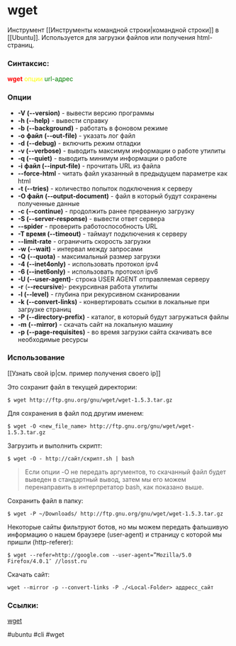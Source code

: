 # wget

Инструмент [[Инструменты командной строки|командной строки]] в [[Ubuntu]]. Используется для загрузки файлов или получения html-страниц.

### Синтаксис:

<span style="color:red">**wget**</span> <span style="color:yellow">опции</span> <span style="color:green">url-адрес</span>

### Опции

-   **-V** **(--version)** - вывести версию программы
-   **-h (--help)** - вывести справку
-   **-b** **(--background)** - работать в фоновом режиме
-   **-o** **файл** **(--out-file)** - указать лог файл
-   **-d** **(--debug)** - включить режим отладки
-   **-v (--verbose)** - выводить максимум информации о работе утилиты
-   **-q (--quiet)** - выводить минимум информации о работе
-   **-i** **файл (--input-file)** - прочитать URL из файла
-   **--force-html** - читать файл указанный в предыдущем параметре как html
-   **-t (--tries)** - количество попыток подключения к серверу
-   **-O файл** **(--output-document)** - файл в который будут сохранены полученные данные
-   **-с (--continue)** - продолжить ранее прерванную загрузку
-   **-S (--server-response)** - вывести ответ сервера
-   **--spider** - проверить работоспособность URL
-   **-T время (--timeout)** - таймаут подключения к серверу
-   **--limit-rate** - ограничить скорость загрузки
-   **-w (--wait)** - интервал между запросами
-   **-Q** **(--quota)** - максимальный размер загрузки
-   **-4 (--inet4only)** - использовать протокол ipv4
-   **-6 (--inet6only)** - использовать протокол ipv6
-   **-U (--user-agent)**- строка USER AGENT отправляемая серверу
-   **-r** (**--recursive**)- рекурсивная работа утилиты
-   **-l (--level)** - глубина при рекурсивном сканировании
-   **-k** **(--convert-links)** - конвертировать ссылки в локальные при загрузке страниц
-   **-P (--directory-prefix)** - каталог, в который будут загружаться файлы
-   **-m** **(--mirror)** - скачать сайт на локальную машину
-   **-p** **(--page-requisites)** - во время загрузки сайта скачивать все необходимые ресурсы


### Использование

[[Узнать свой ip|см. пример получения своего ip]]

Это сохранит файл в текущей директории:
```
$ wget http://ftp.gnu.org/gnu/wget/wget-1.5.3.tar.gz
```

Для сохранения в файл под другим именем:
```
$ wget -O <new_file_name> http://ftp.gnu.org/gnu/wget/wget-1.5.3.tar.gz
```

Загрузить и выполнить скрипт:
```
$ wget -O - http://сайт/скрипт.sh | bash
```
>Если опции -O не передать аргументов, то скачанный файл будет выведен в стандартный вывод, затем мы его можем перенаправить в интерпретатор bash, как показано выше.

Сохранить файл в папку:
```
$ wget -P ~/Downloads/ http://ftp.gnu.org/gnu/wget/wget-1.5.3.tar.gz
```

Некоторые сайты фильтруют ботов, но мы можем передать фальшивую информацию о нашем браузере (user-agent) и страницу с которой мы пришли (http-referer):
```
$ wget ‐‐refer=http://google.com ‐‐user-agent=”Mozilla/5.0 Firefox/4.0.1″ //losst.ru
```

Скачать сайт:
```
wget --mirror -p --convert-links -P ./<Local-Folder> аддресс_сайт
```


### Ссылки:
[wget](https://losst.ru/komanda-wget-linux)

#ubuntu #cli #wget
